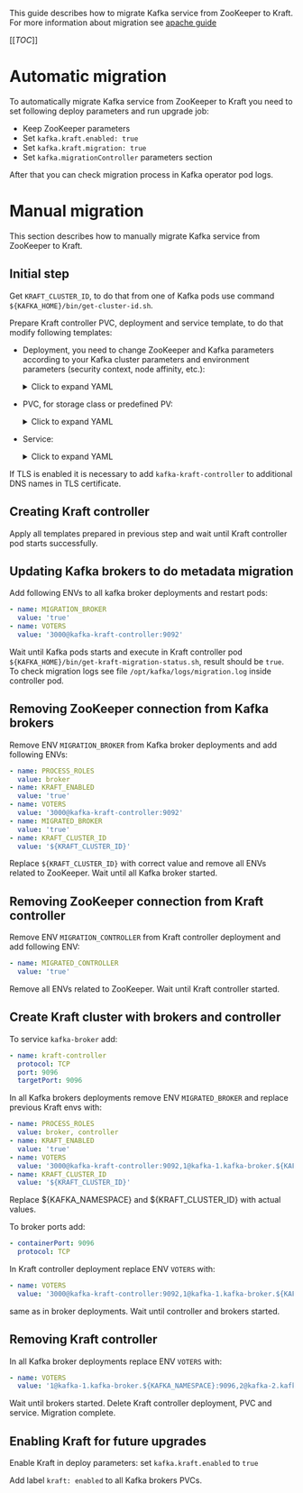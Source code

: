 This guide describes how to migrate Kafka service from ZooKeeper to Kraft. 
For more information about migration see [apache guide](https://kafka.apache.org/documentation/#kraft_zk_migration)

[[_TOC_]]

# Automatic migration

To automatically migrate Kafka service from ZooKeeper to Kraft you need to set following deploy parameters and run upgrade job:

* Keep ZooKeeper parameters
* Set `kafka.kraft.enabled: true`
* Set `kafka.kraft.migration: true`
* Set `kafka.migrationController` parameters section

After that you can check migration process in Kafka operator pod logs.

# Manual migration

This section describes how to manually migrate Kafka service from ZooKeeper to Kraft. 

## Initial step

Get `KRAFT_CLUSTER_ID`, to do that from one of Kafka pods use command `${KAFKA_HOME}/bin/get-cluster-id.sh`.

Prepare Kraft controller PVC, deployment and service template, to do that modify following templates:

* Deployment, you need to change ZooKeeper and Kafka parameters according to your Kafka cluster parameters and 
environment parameters (security context, node affinity, etc.):

    <details>
    <summary>Click to expand YAML</summary>
    
    ```yaml
    kind: Deployment
    apiVersion: apps/v1
    metadata:
      name: kafka-kraft-controller
      namespace: ${KAFKA_NAMESPACE}
    spec:
      replicas: 1
      selector:
        matchLabels:
          name: kafka-kraft-controller
      template:
        metadata:
          labels:
            name: kafka-kraft-controller
        spec:
          volumes:
            - name: data
              persistentVolumeClaim:
                claimName: pvc-kafka-kraft-controller
            - name: log
              emptyDir: {}
            - name: trusted-certs
              secret:
                secretName: kafka-trusted-certs
                defaultMode: 420
            - name: public-certs
              secret:
                secretName: kafka-public-certs
                defaultMode: 420
            - name: ssl-certs
              secret:
                secretName: kafka-tls-secret
                defaultMode: 420
          containers:
            - name: kafka
              image: >-
                ${KAFKA_IMAGE}
              ports:
                - containerPort: 9092
                  protocol: TCP
                - containerPort: 9093
                  protocol: TCP
                - containerPort: 9094
                  protocol: TCP
                - containerPort: 9095
                  protocol: TCP
                - containerPort: 9096
                  protocol: TCP
                - containerPort: 9087
                  protocol: TCP
                - containerPort: 8080
                  protocol: TCP
              env:
                - name: BROKER_ID
                  value: '3000'
                - name: VOTERS
                  value: '3000@localhost:9092'
                - name: CONTROLLER_LISTENER_NAMES
                  value: CONTROLLER
                - name: LISTENERS
                  value: 'CONTROLLER://:9092'
                - name: KRAFT_CLUSTER_ID
                  value: '${KRAFT_CLUSTER_ID}'
                - name: INTER_BROKER_LISTENER_NAME
                  value: INTERNAL
                - name: PROCESS_ROLES
                  value: controller
                - name: KRAFT_ENABLED
                  value: 'true'
                - name: MIGRATION_CONTROLLER
                  value: 'true'
                - name: READINESS_PERIOD
                  value: '30'
                - name: REPLICATION_FACTOR
                  value: '3'
                - name: EXTERNAL_HOST_NAME
                - name: EXTERNAL_PORT
                - name: CONF_KAFKA_BROKER_RACK
                - name: INTERNAL_HOST_NAME
                  value: kafka-kraft-controller.kafka-services
                - name: INTER_BROKER_HOST_NAME
                  value: kafka-kraft-controller.kafka-broker.kafka-services
                - name: HEAP_OPTS
                  value: '-Xms256m -Xmx256m'
                - name: DISABLE_SECURITY
                  value: 'false'
                - name: CLOCK_SKEW
                  value: '10'
                - name: JWK_SOURCE_TYPE
                  value: jwks
                - name: JWKS_CONNECTION_TIMEOUT
                  value: '1000'
                - name: TOKEN_ROLES_PATH
                  value: resource_access.account.roles
                - name: JWKS_READ_TIMEOUT
                  value: '1000'
                - name: JWKS_SIZE_LIMIT
                  value: '51200'
                - name: ENABLE_AUDIT_LOGS
                  value: 'false'
                - name: ENABLE_AUTHORIZATION
                  value: 'false'
                - name: HEALTH_CHECK_TIMEOUT
                  value: '30'
                - name: ZOOKEEPER_CONNECT
                  value: zookeeper.zookeeper-service:2181
                - name: ZOOKEEPER_SET_ACL
                  value: 'false'
                - name: ADMIN_USERNAME
                  valueFrom:
                    secretKeyRef:
                      name: kafka-secret
                      key: admin-username
                - name: ADMIN_PASSWORD
                  valueFrom:
                    secretKeyRef:
                      name: kafka-secret
                      key: admin-password
                - name: CLIENT_USERNAME
                  valueFrom:
                    secretKeyRef:
                      name: kafka-secret
                      key: client-username
                - name: CLIENT_PASSWORD
                  valueFrom:
                    secretKeyRef:
                      name: kafka-secret
                      key: client-password
                - name: IDP_WHITELIST
                  valueFrom:
                    secretKeyRef:
                      name: kafka-secret
                      key: idp-whitelist
                - name: ZOOKEEPER_CLIENT_USERNAME
                  valueFrom:
                    secretKeyRef:
                      name: kafka-secret
                      key: zookeeper-client-username
                - name: ZOOKEEPER_CLIENT_PASSWORD
                  valueFrom:
                    secretKeyRef:
                      name: kafka-secret
                      key: zookeeper-client-password
                - name: ENABLE_SSL
                  value: 'true'
                - name: SSL_CIPHER_SUITES
                - name: ENABLE_2WAY_SSL
                  value: 'false'
                - name: ALLOW_NONENCRYPTED_ACCESS
                  value: 'true'
                - name: ENABLE_ZOOKEEPER_SSL
                  value: 'true'
                - name: CONF_KAFKA_AUTO_CREATE_TOPICS_ENABLE
                  value: 'false'
              resources:
                limits:
                  cpu: 400m
                  memory: 800Mi
                requests:
                  cpu: 60m
                  memory: 600Mi
              volumeMounts:
                - name: data
                  mountPath: /var/opt/kafka/data
                - name: log
                  mountPath: /opt/kafka/logs
                - name: trusted-certs
                  mountPath: /opt/kafka/trustcerts
                - name: public-certs
                  mountPath: /opt/kafka/public-certs
                - name: ssl-certs
                  mountPath: /opt/kafka/tls
              livenessProbe:
                exec:
                  command:
                    - ./bin/kafka-health.sh
                initialDelaySeconds: 50
                timeoutSeconds: 5
                periodSeconds: 15
                successThreshold: 1
                failureThreshold: 5
              readinessProbe:
                exec:
                  command:
                    - ./bin/kafka-health.sh
                initialDelaySeconds: 60
                timeoutSeconds: 30
                periodSeconds: 30
                successThreshold: 1
                failureThreshold: 5
              terminationMessagePath: /dev/termination-log
              terminationMessagePolicy: File
              imagePullPolicy: Always
              securityContext:
                capabilities:
                  drop:
                    - ALL
                allowPrivilegeEscalation: false
          restartPolicy: Always
          terminationGracePeriodSeconds: 1800
          dnsPolicy: ClusterFirst
          serviceAccountName: kafka
          serviceAccount: kafka
          securityContext:
            runAsNonRoot: true
            fsGroup: 1000
            seccompProfile:
              type: RuntimeDefault
          hostname: kafka-kraft-controller
          subdomain: kafka-kraft-controller
          affinity: {}
          schedulerName: default-scheduler
      strategy:
        type: Recreate
      revisionHistoryLimit: 10
      progressDeadlineSeconds: 3600
    ```

    </details>
  
* PVC, for storage class or predefined PV:

    <details>
    <summary>Click to expand YAML</summary>
    
    ```yaml
    kind: PersistentVolumeClaim
    apiVersion: v1
    metadata:
      name: pvc-kafka-kraft-controller
      namespace: ${KAFKA_NAMESPACE}
      labels:
        name: kafka-kraft-controller
    spec:
      accessModes:
        - ReadWriteOnce
      resources:
        requests:
          storage: 1Gi
      storageClassName: ${STORAGE_CLASS_NAME}
      volumeMode: Filesystem
    ```

    </details>
  
* Service:

    <details>
    <summary>Click to expand YAML</summary>
    
    ```yaml
    kind: Service
    apiVersion: v1
    metadata:
      name: kafka-kraft-controller
      namespace: ${KAFKA_NAMESPACE}
      labels:
        name: kafka-kraft-controller
    spec:
      ports:
        - name: kafka-kraft-controller
          protocol: TCP
          port: 9092
          targetPort: 9092
      selector:
        name: kafka-kraft-controller
    ```

    </details>
 
If TLS is enabled it is necessary to add `kafka-kraft-controller` to additional DNS names in TLS certificate.
 
## Creating Kraft controller

Apply all templates prepared in previous step and wait until Kraft controller pod starts successfully.

## Updating Kafka brokers to do metadata migration

Add following ENVs to all kafka broker deployments and restart pods:

```yaml
- name: MIGRATION_BROKER
  value: 'true'
- name: VOTERS
  value: '3000@kafka-kraft-controller:9092'
```

Wait until Kafka pods starts and execute in Kraft controller 
pod `${KAFKA_HOME}/bin/get-kraft-migration-status.sh`, result should be `true`.
To check migration logs see file `/opt/kafka/logs/migration.log` inside controller pod.

## Removing ZooKeeper connection from Kafka brokers

Remove ENV `MIGRATION_BROKER` from Kafka broker deployments and add following ENVs:

```yaml
- name: PROCESS_ROLES
  value: broker
- name: KRAFT_ENABLED
  value: 'true'
- name: VOTERS
  value: '3000@kafka-kraft-controller:9092'
- name: MIGRATED_BROKER
  value: 'true'
- name: KRAFT_CLUSTER_ID
  value: '${KRAFT_CLUSTER_ID}'
```

Replace `${KRAFT_CLUSTER_ID}` with correct value and remove all ENVs related to ZooKeeper. 
Wait until all Kafka broker started.

## Removing ZooKeeper connection from Kraft controller

Remove ENV `MIGRATION_CONTROLLER` from Kraft controller deployment and add following ENV:

```yaml
- name: MIGRATED_CONTROLLER
  value: 'true'
```

Remove all ENVs related to ZooKeeper. Wait until Kraft controller started.

## Create Kraft cluster with brokers and controller

To service `kafka-broker` add:

```yaml
- name: kraft-controller
  protocol: TCP
  port: 9096
  targetPort: 9096
```

In all Kafka brokers deployments remove ENV `MIGRATED_BROKER` and replace previous Kraft envs with:

```yaml
- name: PROCESS_ROLES
  value: broker, controller
- name: KRAFT_ENABLED
  value: 'true'
- name: VOTERS
  value: '3000@kafka-kraft-controller:9092,1@kafka-1.kafka-broker.${KAFKA_NAMESPACE}:9096,2@kafka-2.kafka-broker.${KAFKA_NAMESPACE}:9096,3@kafka-3.kafka-broker.${KAFKA_NAMESPACE}:9096'
- name: KRAFT_CLUSTER_ID
  value: '${KRAFT_CLUSTER_ID}'
```

Replace ${KAFKA_NAMESPACE} and ${KRAFT_CLUSTER_ID} with actual values.

To broker ports add:

```yaml
- containerPort: 9096
  protocol: TCP
```

In Kraft controller deployment replace ENV `VOTERS` with:

```yaml
- name: VOTERS
  value: '3000@kafka-kraft-controller:9092,1@kafka-1.kafka-broker.${KAFKA_NAMESPACE}:9096,2@kafka-2.kafka-broker.${KAFKA_NAMESPACE}:9096,3@kafka-3.kafka-broker.${KAFKA_NAMESPACE}:9096'
```

same as in broker deployments. Wait until controller and brokers started.

## Removing Kraft controller

In all Kafka broker deployments replace ENV `VOTERS` with:

```yaml
- name: VOTERS
  value: '1@kafka-1.kafka-broker.${KAFKA_NAMESPACE}:9096,2@kafka-2.kafka-broker.${KAFKA_NAMESPACE}:9096,3@kafka-3.kafka-broker.${KAFKA_NAMESPACE}:9096'
```

Wait until brokers started. Delete Kraft controller deployment, PVC and service. Migration complete.

## Enabling Kraft for future upgrades

Enable Kraft in deploy parameters: set `kafka.kraft.enabled` to `true`

Add label `kraft: enabled` to all Kafka brokers PVCs.
